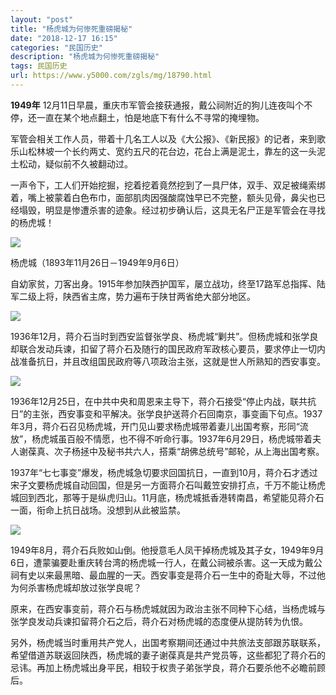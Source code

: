 ```yaml
---
layout: "post"
title: "杨虎城为何惨死重磅揭秘"
date: "2018-12-17 16:15"
categories: "民国历史"
description: "杨虎城为何惨死重磅揭秘"
tags: 民国历史
url: https://www.y5000.com/zgls/mg/18790.html
---
```






**1949年** 12月11日早晨，重庆市军管会接获通报，戴公祠附近的狗儿连夜叫个不停，还一直在某个地点翻土，怕是地底下有什么不寻常的掩埋物。

军管会相关工作人员，带着十几名工人以及《大公报》、《新民报》的记者，来到歌乐山松林坡一个长约两丈、宽约五尺的花台边，花台上满是泥土，靠左的这一头泥土松动，疑似前不久被翻动过。

一声令下，工人们开始挖掘，挖着挖着竟然挖到了一具尸体，双手、双足被绳索绑着，嘴上被蒙着白色布巾，面部肌肉因强酸腐蚀早已不完整，额头见骨，鼻尖也已经塌毁，明显是惨遭杀害的迹象。经过初步确认后，这具无名尸正是军管会在寻找的杨虎城！

![](https://img.y5000.com/uploads/allimg/170407/1003056091-0.jpg)

杨虎城（1893年11月26日－1949年9月6日）

自幼家贫，刀客出身。1915年参加陕西护国军，屡立战功，终至17路军总指挥、陆军二级上将，陕西省主席，势力遍布于陕甘两省绝大部分地区。

![](https://img.y5000.com/uploads/allimg/170407/10030513G-1.jpg)

1936年12月，蒋介石当时到西安监督张学良、杨虎城“剿共”。但杨虎城和张学良却联合发动兵谏，扣留了蒋介石及随行的国民政府军政核心要员，要求停止一切内战准备抗日，并且改组国民政府等八项政治主张，这就是世人所熟知的西安事变。

![](https://img.y5000.com/uploads/allimg/170407/10030511K-2.jpg)

1936年12月25日，在中共中央和周恩来主导下，蒋介石接受“停止内战，联共抗日”的主张，西安事变和平解决。张学良护送蒋介石回南京，事变画下句点。1937年3月，蒋介石召见杨虎城，开门见山要求杨虎城带着妻儿出国考察，形同“流放”，杨虎城虽百般不情愿，也不得不听命行事。1937年6月29日，杨虎城带着夫人谢葆真、次子杨拯中及秘书共六人，搭乘“胡佛总统号”邮轮，从上海出国考察。

1937年“七七事变”爆发，杨虎城急切要求回国抗日，一直到10月，蒋介石才透过宋子文要杨虎城自动回国，但是另一方面蒋介石叫戴笠安排打点，千万不能让杨虎城回到西北，那等于是纵虎归山。11月底，杨虎城抵香港转南昌，希望能见蒋介石一面，衔命上抗日战场。没想到从此被监禁。

![](https://img.y5000.com/uploads/allimg/170407/100305F64-3.jpg)

1949年8月，蒋介石兵败如山倒。他授意毛人凤干掉杨虎城及其子女，1949年9月6日，遭蒙骗要赴重庆转台湾的杨虎城一行人，在戴公祠被杀害。这一天成为戴公祠有史以来最黑暗、最血腥的一天。西安事变是蒋介石一生中的奇耻大辱，不过他为何杀害杨虎城却放过张学良呢？

原来，在西安事变前，蒋介石与杨虎城就因为政治主张不同种下心结，当杨虎城与张学良发动兵谏扣留蒋介石之后，蒋介石对杨虎城的态度便从提防转为仇恨。

另外，杨虎城当时重用共产党人，出国考察期间还通过中共旅法支部跟苏联联系，希望借道苏联返回陕西，杨虎城的妻子谢葆真是共产党员等，这些都犯了蒋介石的忌讳。再加上杨虎城出身平民，相较于权贵子弟张学良，蒋介石要杀他不必瞻前顾后。
